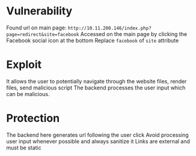 # Vulnerability

Found url on main page: `http://10.11.200.146/index.php?page=redirect&site=facebook`
Accessed on the main page by clicking the Facebook social icon at the bottom
Replace `facebook` of `site` attribute

# Exploit

It allows the user to potentially navigate through the website files, render files, send malicious script
The backend processes the user input which can be malicious.

# Protection

The backend here generates url following the user click
Avoid processing user input whenever possible and always sanitize it
Links are external and must be static

